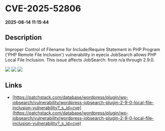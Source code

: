 # CVE-2025-52806

**2025-08-14 11:15:44**

## Description
Improper Control of Filename for Include/Require Statement in PHP Program ('PHP Remote File Inclusion') vulnerability in eyecix JobSearch allows PHP Local File Inclusion. This issue affects JobSearch: from n/a through 2.9.0.

![](https://img.shields.io/static/v1?label=Score&message=7.5&color=red)
![](https://img.shields.io/static/v1?label=Severity&message=HIGH&color=red)
![](https://img.shields.io/static/v1?label=CWE&message=RFI&color=green)

## Links
- [https://patchstack.com/database/wordpress/plugin/wp-jobsearch/vulnerability/wordpress-jobsearch-plugin-2-9-0-local-file-inclusion-vulnerability?_s_id=cve](https://patchstack.com/database/wordpress/plugin/wp-jobsearch/vulnerability/wordpress-jobsearch-plugin-2-9-0-local-file-inclusion-vulnerability?_s_id=cve)
